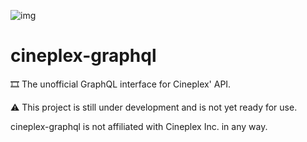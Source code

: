 ![img](https://i.imgur.com/aeKmHog.png)
# cineplex-graphql
🎞 The unofficial GraphQL interface for Cineplex' API.

⚠️ This project is still under development and is not yet ready for use.

cineplex-graphql is not affiliated with Cineplex Inc. in any way.
